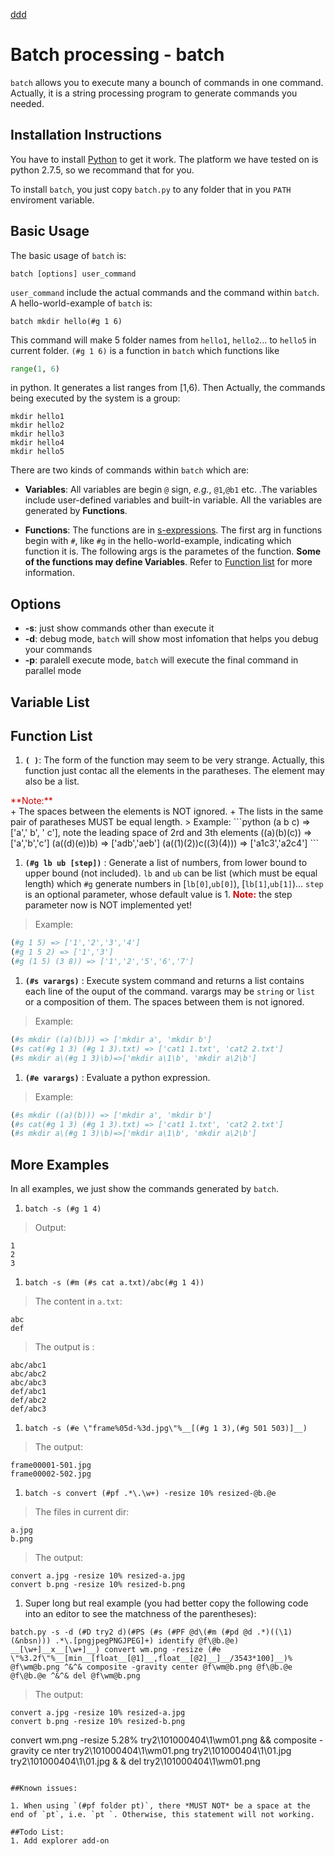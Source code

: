 <a href="abc">ddd</a>
# Batch processing - batch

```batch``` allows you to execute many a bounch of commands in one command. Actually, it is
a string processing program to generate commands you needed.

## Installation Instructions

You have to install [Python](https://www.python.org/) to get it work. The 
platform we have tested on is python 2.7.5, so we recommand that for you.

To install ```batch```, you just copy ```batch.py``` to any folder that in you 
```PATH``` enviroment variable.

## Basic Usage

The basic usage of ```batch``` is:

```batch [options] user_command```

`user_command`  include the actual commands  and the command within 
`batch`. A hello-world-example of  `batch` is:

```batch mkdir hello(#g 1 6)```

This command will make 5 folder names from ```hello1```, ```hello2```... to 
```hello5``` in current folder. `(#g 1 6)` is a function in `batch` which functions
like
```python
range(1, 6)
```
in python. It generates a list ranges from [1,6). Then 
Actually, the commands being executed by the system is a group:

    mkdir hello1 
    mkdir hello2
    mkdir hello3
    mkdir hello4
    mkdir hello5

There are two kinds of commands within ```batch``` which are:

 * **Variables**: All variables are begin `@` sign, _e.g._, `@1`,`@b1` etc. .The 
 variables include user-defined variables and built-in variable. All the 
 variables are generated
 by **Functions**.

 * **Functions**: The functions are in [s-expressions](https://en.wikipedia.org/wiki/S-expression).
The first arg in functions begin with `#`, like `#g` in the hello-world-example,
indicating which function it is. The following args is the parametes of the function.
**Some of the functions may define Variables**. Refer to [Function list](#fclist)
for more information.

## Options
* **-s**: just show commands other than execute it
* **-d**: debug mode, `batch` will show most infomation that helps you debug your commands
* **-p**: paralell execute mode, `batch` will execute the final command in parallel mode
## Variable List

## <a name="fclist"/></a>Function List
1. **`( )`**: The form of the function may seem to be very strange. Actually, this function just contac all the elements in the paratheses. The element may also be a list.
<div style="color:#CC0000"> **Note:**</div> 
+ The spaces between the elements is NOT ignored. 
+ The lists in the same pair of paratheses MUST be equal length.
> Example:
```python
 (a b c) => ['a',' b', ' c'], note the leading space of 2rd and 3th elements
 ((a)(b)(c)) => ['a','b','c']
 (a((d)(e))b) => ['adb','aeb']
 (a((1)(2))c((3)(4))) => ['a1c3','a2c4']
```

1. **`(#g lb ub [step])`** : Generate a list of numbers, from lower bound to upper bound (not included). `lb` and `ub` can be list (which must be equal length) which `#g` generate numbers in [`lb[0]`,`ub[0]`), [`lb[1]`,`ub[1]`)... `step` is an optional parameter, whose default value is 1.
<font color=#CC0000> **Note:**</font> the step parameter now is NOT implemented yet!
> Example:
```python
(#g 1 5) => ['1','2','3','4']
(#g 1 5 2) => ['1','3']
(#g (1 5) (3 8)) => ['1','2','5','6','7']
```

1. **`(#s varargs)`** : Execute system command and returns a list contains each line of the ouput of the command. varargs may be `string` or `list` or a composition of them. The spaces between them is not ignored.
> Example:
```python
(#s mkdir ((a)(b))) => ['mkdir a', 'mkdir b']
(#s cat(#g 1 3) (#g 1 3).txt) => ['cat1 1.txt', 'cat2 2.txt']
(#s mkdir a\(#g 1 3)\b)=>['mkdir a\1\b', 'mkdir a\2\b']
```

1. **`(#e varargs)`** : Evaluate a python expression. 
> Example:
```python
(#s mkdir ((a)(b))) => ['mkdir a', 'mkdir b']
(#s cat(#g 1 3) (#g 1 3).txt) => ['cat1 1.txt', 'cat2 2.txt']
(#s mkdir a\(#g 1 3)\b)=>['mkdir a\1\b', 'mkdir a\2\b']
```
## More Examples
In all examples, we just show the commands generated by `batch`.

1. `batch -s (#g 1 4)`  
> Output:
```
1
2
3
```

1. `batch -s (#m (#s cat a.txt)/abc(#g 1 4))`  
> The content in `a.txt`:
```
abc
def
```
> The output is :
```
abc/abc1
abc/abc2
abc/abc3
def/abc1
def/abc2
def/abc3
```

1. `batch -s (#e \"frame%05d-%3d.jpg\"%__[(#g 1 3),(#g 501 503)]__)`
> The output:
```
frame00001-501.jpg
frame00002-502.jpg
```

1. `batch -s convert (#pf .*\.\w+) -resize 10% resized-@b.@e`
> The files in current dir:
```
a.jpg
b.png
```
> The output:
```
convert a.jpg -resize 10% resized-a.jpg
convert b.png -resize 10% resized-b.png
```

1. Super long but real example (you had better copy the following code into an editor to see the matchness of the parentheses):
```
batch.py -s -d (#D try2 d)(#PS (#s (#PF @d\(#m (#pd @d .*)((\1)(&nbsn))) .*\.[pngjpegPNGJPEG]+) identify @f\@b.@e) __[\w+]__x__[\w+]__) convert wm.png -resize (#e \"%3.2f\"%__[min__[float__[@1]__,float__[@2]__]__/3543*100]__)% @f\wm@b.png ^&^& composite -gravity center @f\wm@b.png @f\@b.@e @f\@b.@e ^&^& del @f\wm@b.png
```

> The output:
```
convert a.jpg -resize 10% resized-a.jpg
convert b.png -resize 10% resized-b.png
```
convert wm.png -resize 5.28% try2\101000404\1\wm01.png && composite -gravity ce
nter try2\101000404\1\wm01.png try2\101000404\1\01.jpg try2\101000404\1\01.jpg &
& del try2\101000404\1\wm01.png
```

##Known issues:

1. When using `(#pf folder pt)`, there *MUST NOT* be a space at the end of `pt`, i.e. `pt `. Otherwise, this statement will not working.

##Todo List:
1. Add explorer add-on
